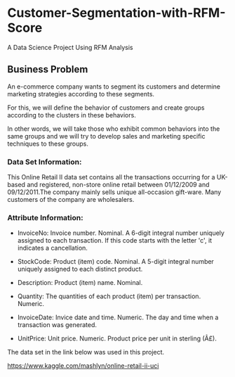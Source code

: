 # Customer-Segmentation-with-RFM-Score
A Data Science Project Using RFM Analysis

## Business Problem
An e-commerce company wants to segment its customers and determine marketing strategies according to these segments.

For this, we will define the behavior of customers and create groups according to the clusters in these behaviors.

In other words, we will take those who exhibit common behaviors into the same groups and we will try to develop sales and marketing specific techniques to these groups.

### Data Set Information:
This Online Retail II data set contains all the transactions occurring for a UK-based and registered, non-store online retail between 01/12/2009 and 09/12/2011.The company mainly sells unique all-occasion gift-ware. Many customers of the company are wholesalers.

### Attribute Information:
  - InvoiceNo: Invoice number. Nominal. A 6-digit integral number uniquely assigned to each transaction. If this code starts with the letter 'c', it indicates a cancellation.

  - StockCode: Product (item) code. Nominal. A 5-digit integral number uniquely assigned to each distinct product.

  - Description: Product (item) name. Nominal.

  - Quantity: The quantities of each product (item) per transaction. Numeric.

  - InvoiceDate: Invice date and time. Numeric. The day and time when a transaction was generated.

  - UnitPrice: Unit price. Numeric. Product price per unit in sterling (Â£).

The data set in the link below was used in this project.

https://www.kaggle.com/mashlyn/online-retail-ii-uci
